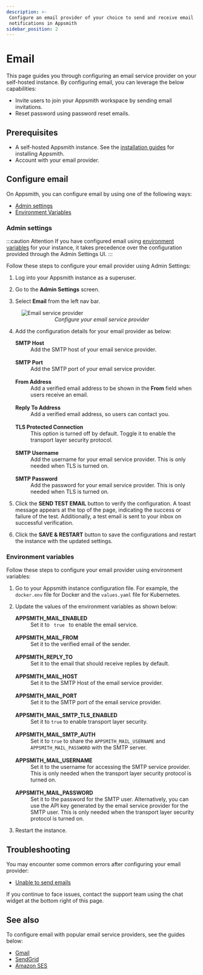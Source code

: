 ```yaml
---
description: >-
 Configure an email provider of your choice to send and receive email
 notifications in Appsmith
sidebar_position: 2
---
```


# Email

This page guides you through configuring an email service provider on your self-hosted instance. By configuring email, you can leverage the below capabilities:

* Invite users to join your Appsmith workspace by sending email invitations.
* Reset password using password reset emails.

<VideoEmbed host="youtube" videoId="NOAofPbmJWw" title="Configure Email Service Provider." caption="Configure Email Service Provider" /> 

## Prerequisites
* A self-hosted Appsmith instance. See the [installation guides](/getting-started/setup/installation-guides) for installing Appsmith.
* Account with your email provider.

## Configure email
 On Appsmith, you can configure email by using one of the following ways:

* [Admin settings](#admin-settings)
* [Environment Variables](#environment-variables)

### Admin settings

:::caution Attention
If you have configured email using [environment variables](#environment-variables) for your instance, it takes precedence over the configuration provided through the Admin Settings UI.
:::

Follow these steps to configure your email provider using Admin Settings:

1. Log into your Appsmith instance as a superuser.

2. Go to the **Admin Settings** screen.

3. Select **Email** from the left nav bar.

<figure>
<img src="/img/admin-settings-configure-email.png" style={{width: "100%", height: "auto"}} alt="Email service provider" />
<figcaption align="center"><i>Configure your email service provider</i></figcaption>
</figure>

4. Add the configuration details for your email provider as below: 

    <dl>
    <dt><b>SMTP Host</b></dt>
    <dd> Add the SMTP host of your email service provider. </dd> <br/>
    <dt><b>SMTP Port</b></dt>
    <dd> Add the SMTP port of your email service provider. </dd><br/>
    <dt><b>From Address</b></dt>
    <dd>Add a verified email address to be shown in the <b>From</b> field when users receive an email.
    </dd> <br/>
    <dt><b>Reply To Address</b></dt>
    <dd>Add a verified email address, so users can contact you.</dd> <br/>
    <dt><b>TLS Protected Connection</b></dt>
    <dd>This option is turned off by default. Toggle it to enable the transport layer security protocol.</dd> <br/>
    <dt><b>SMTP Username</b></dt>
    <dd>Add the username for your email service provider. This is only needed when TLS is turned on.</dd> <br/>
    <dt><b>SMTP Password</b></dt>
    <dd> Add the password for your email service provider. This is only needed when TLS is turned on.</dd> 
    </dl>

5. Click the **SEND TEST EMAIL** button to verify the configuration. A toast message appears at the top of the page, indicating the success or failure of the test. Additionally, a test email is sent to your inbox on successful verification.

6. Click the **SAVE & RESTART** button to save the configurations and restart the instance with the updated settings.

### Environment variables

Follow these steps to configure your email provider using environment variables:

1. Go to your Appsmith instance configuration file. For example, the `docker.env` file for Docker and the `values.yaml` file for Kubernetes.

2. Update the values of the environment variables as shown below:

    <dl>
    <dt><b>APPSMITH_MAIL_ENABLED</b></dt>
    <dd>Set it to <code> true </code> to enable the email service.</dd> <br/>
    <dt><b>APPSMITH_MAIL_FROM</b></dt>
    <dd>Set it to the verified email of the sender.
    </dd><br/>
    <dt><b>APPSMITH_REPLY_TO</b></dt>
    <dd>Set it to the email that should receive replies by default.</dd><br/>
    <dt><b>APPSMITH_MAIL_HOST</b></dt>
    <dd>Set it to the SMTP Host of the email service provider.</dd><br/>
    <dt><b>APPSMITH_MAIL_PORT</b></dt>
    <dd>Set it to the SMTP port of the email service provider. </dd><br/>
    <dt><b>APPSMITH_MAIL_SMTP_TLS_ENABLED</b></dt>
    <dd>
        Set it to <code>true</code> to enable transport layer security.
    </dd><br/>
    <dt><b>APPSMITH_MAIL_SMTP_AUTH</b></dt>
    <dd>Set it to <code>true</code> to share the <code>APPSMITH_MAIL_USERNAME</code> and <code>APPSMITH_MAIL_PASSWORD</code> with the SMTP server.</dd><br/>
    <dt><b>APPSMITH_MAIL_USERNAME</b></dt>
    <dd> Set it to the username for accessing the SMTP service provider. This is only needed when the transport layer security protocol is turned on. </dd><br/>
    <dt><b>APPSMITH_MAIL_PASSWORD</b></dt>
    <dd>Set it to the password for the SMTP user. Alternatively, you can use the API key generated by the email service provider for the SMTP user. This is only needed when the transport layer security protocol is turned on. </dd>
    </dl>

3. Restart the instance.

## Troubleshooting

You may encounter some common errors after configuring your email provider:

- [Unable to send emails](/help-and-support/troubleshooting-guide/deployment-errors#unable-to-send-emails)

If you continue to face issues, contact the support team using the chat widget at the bottom right of this page.

## See also

To configure email with popular email service providers, see the guides below:

* [Gmail](/getting-started/setup/instance-configuration/email/gmail)
* [SendGrid](/getting-started/setup/instance-configuration/email/sendgrid)
* [Amazon SES](/getting-started/setup/instance-configuration/email/amazon-ses)
